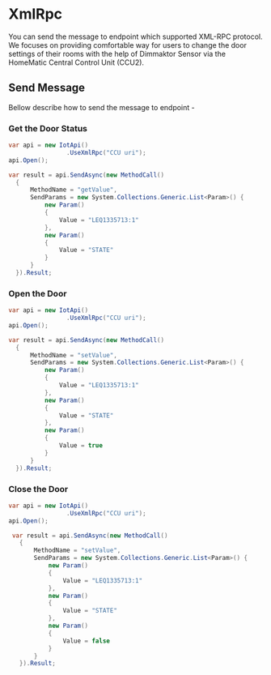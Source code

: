 ﻿# XmlRpc 
You can send the message to endpoint which supported XML-RPC protocol. We focuses on providing comfortable way for users to change
 the door settings of their rooms with the help of Dimmaktor Sensor via the HomeMatic Central Control Unit (CCU2).
## Send Message
Bellow describe how to send the message to endpoint - 

### Get the Door Status 
```C#
var api = new IotApi()
                .UseXmlRpc("CCU uri");
api.Open();

var result = api.SendAsync(new MethodCall()
  {
      MethodName = "getValue",
      SendParams = new System.Collections.Generic.List<Param>() {
          new Param()
          {
              Value = "LEQ1335713:1"
          },
          new Param()
          {
              Value = "STATE"
          }
      }
  }).Result;
```

### Open the Door
```C#
var api = new IotApi()
                .UseXmlRpc("CCU uri");
api.Open();

var result = api.SendAsync(new MethodCall()
  {
      MethodName = "setValue",
      SendParams = new System.Collections.Generic.List<Param>() {
          new Param()
          {
              Value = "LEQ1335713:1"
          },
          new Param()
          {
              Value = "STATE"
          },
          new Param()
          {
              Value = true
          }
      }
  }).Result;    

```

### Close the Door
```C#
var api = new IotApi()
                .UseXmlRpc("CCU uri");
api.Open();

 var result = api.SendAsync(new MethodCall()
   {
       MethodName = "setValue",
       SendParams = new System.Collections.Generic.List<Param>() {
           new Param()
           {
               Value = "LEQ1335713:1"
           },
           new Param()
           {
               Value = "STATE"
           },
           new Param()
           {
               Value = false
           }
       }
   }).Result;
```

